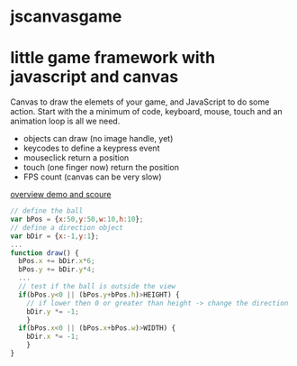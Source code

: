 jscanvasgame
============


little game framework with javascript and canvas
=======

Canvas to draw the elemets of your game, and JavaScript to do some action.
Start with the a minimum of code, keyboard, mouse, touch and an animation loop is all we need.

 * objects can draw (no image handle, yet)
 * keycodes to define a keypress event
 * mouseclick return a position
 * touch (one finger now) return the position
 * FPS count (canvas can be very slow)

[overview demo and scoure](http://dexta.github.io/jscanvasgame/)

```javascript
// define the ball
var bPos = {x:50,y:50,w:10,h:10};
// define a direction object
var bDir = {x:-1,y:1};
...
function draw() {
  bPos.x += bDir.x*6;
  bPos.y += bDir.y*4;
  ...
  // test if the ball is outside the view
  if(bPos.y<0 || (bPos.y+bPos.h)>HEIGHT) {
    // if lower then 0 or greater than height -> change the direction
    bDir.y *= -1;
    }
  if(bPos.x<0 || (bPos.x+bPos.w)>WIDTH) { 
    bDir.x *= -1;
    }
}
````

